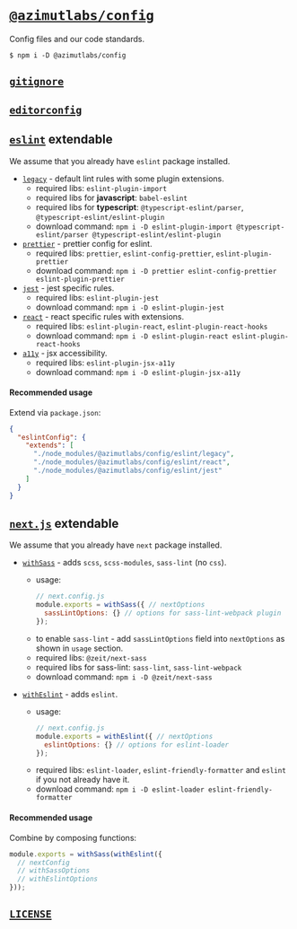 # [`@azimutlabs/config`](https://www.npmjs.com/package/@azimutlabs/config)
Config files and our code standards.
```shell
$ npm i -D @azimutlabs/config
```

## [`gitignore`](.gitignore)

## [`editorconfig`](.editorconfig)

## [`eslint`](eslint) **extendable**

We assume that you already have `eslint` package installed.

+ [`legacy`](eslint/legacy.json) - default lint rules with some plugin extensions.
  - required libs: `eslint-plugin-import`
  - required libs for **javascript**: `babel-eslint`
  - required libs for **typescript**: `@typescript-eslint/parser`, `@typescript-eslint/eslint-plugin`
  - download command: `npm i -D eslint-plugin-import @typescript-eslint/parser @typescript-eslint/eslint-plugin`
+ [`prettier`](eslint/prettier.json) - prettier config for eslint.
  - required libs: `prettier`, `eslint-config-prettier`, `eslint-plugin-prettier`
  - download command: `npm i -D prettier eslint-config-prettier eslint-plugin-prettier`
+ [`jest`](eslint/jest.json) - jest specific rules.
  - required libs: `eslint-plugin-jest`
  - download command: `npm i -D eslint-plugin-jest`
+ [`react`](eslint/react.json) - react specific rules with extensions.
  - required libs: `eslint-plugin-react`, `eslint-plugin-react-hooks`
  - download command: `npm i -D eslint-plugin-react eslint-plugin-react-hooks`
+ [`a11y`](eslint/a11y.json) - jsx accessibility.
  - required libs: `eslint-plugin-jsx-a11y`
  - download command: `npm i -D eslint-plugin-jsx-a11y`

#### Recommended usage
Extend via `package.json`:
```json
{
  "eslintConfig": {
    "extends": [
      "./node_modules/@azimutlabs/config/eslint/legacy",
      "./node_modules/@azimutlabs/config/eslint/react",
      "./node_modules/@azimutlabs/config/eslint/jest"
    ]
  }
}
```

## [`next.js`](next) **extendable**

We assume that you already have `next` package installed.

+ [`withSass`](next/withSass.js) - adds `scss`, `scss-modules`, `sass-lint` (no `css`).
  - usage:
    ```javascript
    // next.config.js
    module.exports = withSass({ // nextOptions
      sassLintOptions: {} // options for sass-lint-webpack plugin
    });
    ```
  - to enable `sass-lint` - add `sassLintOptions` field into `nextOptions` as shown in `usage` section.
  - required libs: `@zeit/next-sass`
  - required libs for sass-lint: `sass-lint`, `sass-lint-webpack`
  - download command: `npm i -D @zeit/next-sass`

+ [`withEslint`](next/withEslint.js) - adds `eslint`.
  - usage:
    ```javascript
    // next.config.js
    module.exports = withEslint({ // nextOptions
      eslintOptions: {} // options for eslint-loader
    });
    ```
  - required libs: `eslint-loader`, `eslint-friendly-formatter` and `eslint` if you not already have it.
  - download command: `npm i -D eslint-loader eslint-friendly-formatter`

#### Recommended usage
Combine by composing functions:
```javascript
module.exports = withSass(withEslint({
  // nextConfig
  // withSassOptions
  // withEslintOptions
}));
```

## [`LICENSE`](LICENSE)
